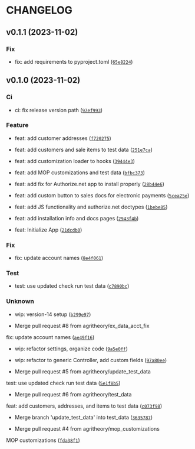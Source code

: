 # CHANGELOG



## v0.1.1 (2023-11-02)

### Fix

* fix: add requirements to pyproject.toml ([`65e8224`](https://github.com/agritheory/electronic_payments/commit/65e82243c7520e90a5cb04ad672681625bb60b48))


## v0.1.0 (2023-11-02)

### Ci

* ci: fix release version path ([`97ef993`](https://github.com/agritheory/electronic_payments/commit/97ef9931eaf7fcd981dea7a751731ea829be8b26))

### Feature

* feat: add customer addresses ([`f720275`](https://github.com/agritheory/electronic_payments/commit/f720275bbf2221ba00b1e558af4de009d6f7da95))

* feat: add customers and sale items to test data ([`251e7ca`](https://github.com/agritheory/electronic_payments/commit/251e7ca734833f5ae1597be1e1ab2c7803f507a3))

* feat: add customization loader to hooks ([`39444e3`](https://github.com/agritheory/electronic_payments/commit/39444e360bbf9d0dd191094ea40152b3c3522572))

* feat: add MOP customizations and test data ([`bfbc373`](https://github.com/agritheory/electronic_payments/commit/bfbc373247173150682373fc0234ea26d12609bb))

* feat: add fix for Authorize.net app to install properly ([`28b44e6`](https://github.com/agritheory/electronic_payments/commit/28b44e69e6188482c7c31339985327c0aa563a85))

* feat: add custom button to sales docs for electronic payments ([`5cea25e`](https://github.com/agritheory/electronic_payments/commit/5cea25ec85128ff0e048df6f3fccbd98b1f4cf0e))

* feat: add JS functionality and authorize.net doctypes ([`1bebe85`](https://github.com/agritheory/electronic_payments/commit/1bebe85bb2ffc8e17433369ff90e2bc9a6ae2a00))

* feat: add installation info and docs pages ([`2943f4b`](https://github.com/agritheory/electronic_payments/commit/2943f4b45ce196a2934ee09ac13a87ef24a3d468))

* feat: Initialize App ([`21dcdb0`](https://github.com/agritheory/electronic_payments/commit/21dcdb078c3c48cb46e6bd5f23a807e13f1bb09d))

### Fix

* fix: update account names ([`8e4f061`](https://github.com/agritheory/electronic_payments/commit/8e4f06139beba300a8143e68747d2a569ef61baa))

### Test

* test: use updated check run test data ([`c7890bc`](https://github.com/agritheory/electronic_payments/commit/c7890bc61db96d517c8f881bed540531c5920ada))

### Unknown

* wip: version-14 setup ([`b299e97`](https://github.com/agritheory/electronic_payments/commit/b299e97dc61cbeb9fa95c6d67e9bdbfbb300cc63))

* Merge pull request #8 from agritheory/ex_data_acct_fix

fix: update account names ([`ae49f16`](https://github.com/agritheory/electronic_payments/commit/ae49f16f7b08734ca0e601cacafe8211f3a8a40b))

* wip: refactor settings, organize code ([`9a5e0ff`](https://github.com/agritheory/electronic_payments/commit/9a5e0ff508cc65fc128c0cc46f634ba863f5e711))

* wip: refactor to generic Controller, add custom fields ([`97a80ee`](https://github.com/agritheory/electronic_payments/commit/97a80eeeb407a63f57139f7dc7618941e958428e))

* Merge pull request #5 from agritheory/update_test_data

test: use updated check run test data ([`5e1f8b5`](https://github.com/agritheory/electronic_payments/commit/5e1f8b5b60eec6f7dcc0b9d37e55ac2ec0a98fc3))

* Merge pull request #6 from agritheory/test_data

feat: add customers, addresses, and items to test data ([`c073f98`](https://github.com/agritheory/electronic_payments/commit/c073f9815173ea3c31b849018d7d4b12705c9a78))

* Merge branch &#39;update_test_data&#39; into test_data ([`3635787`](https://github.com/agritheory/electronic_payments/commit/36357875485ee08878112a0edb67825335b45b95))

* Merge pull request #4 from agritheory/mop_customizations

MOP customizations ([`fda38f1`](https://github.com/agritheory/electronic_payments/commit/fda38f1649564beaeb06b6d2412f7a5564985b12))
